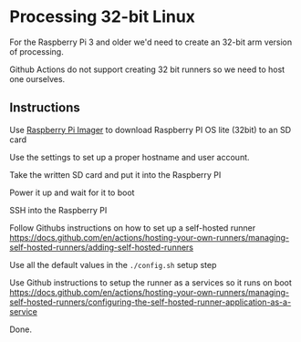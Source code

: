 # Processing 32-bit Linux

For the Raspberry Pi 3 and older we'd need to create an 32-bit arm version of
processing.

Github Actions do not support creating 32 bit runners so we need to host one
ourselves.

## Instructions

Use [Raspberry Pi Imager](https://www.raspberrypi.com/software/) to download
Raspberry PI OS lite (32bit) to an SD card

Use the settings to set up a proper hostname and user account.

Take the written SD card and put it into the Raspberry PI

Power it up and wait for it to boot

SSH into the Raspberry PI

Follow Githubs instructions on how to set up a self-hosted runner
https://docs.github.com/en/actions/hosting-your-own-runners/managing-self-hosted-runners/adding-self-hosted-runners

Use all the default values in the `./config.sh` setup step

Use Github instructions to setup the runner as a services so it runs on boot
https://docs.github.com/en/actions/hosting-your-own-runners/managing-self-hosted-runners/configuring-the-self-hosted-runner-application-as-a-service

Done.
